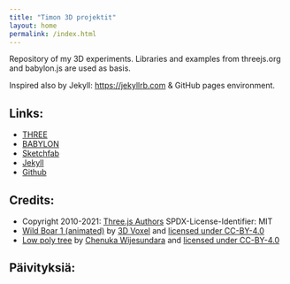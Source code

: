 ```yaml
---
title: "Timon 3D projektit"
layout: home
permalink: /index.html
---
```

Repository of my 3D experiments. Libraries and examples from threejs.org and babylon.js are used as basis.

Inspired also by Jekyll: <https://jekyllrb.com> & GitHub pages environment.

## Links:

- [THREE](https://threejs.org/)
- [BABYLON](https://babylonjs.com/)
- [Sketchfab](https://sketchfab.com/3d-models/)
- [Jekyll](https://jekyllrb.com/)
- [Github](https://github.com/jekyll/minima)

## Credits:

- Copyright 2010-2021: [Three.js Authors](https://threejs.org/) SPDX-License-Identifier: MIT
- [Wild Boar 1 (animated)](https://sketchfab.com/3d-models/wild-boar-1-animated-40db3607f0af4c069619c6cb686c42e7) by
[3D Voxel](https://sketchfab.com/3dvoxel) and
[licensed under CC-BY-4.0](http://creativecommons.org/licenses/by/4.0/)
- [Low poly tree](https://sketchfab.com/3d-models/low-poly-tree-70f0e767fc2f449fa6fef9c2308b395f) by
[Chenuka Wijesundara](https://sketchfab.com/ChenukaWijesundara) and
[licensed under CC-BY-4.0](http://creativecommons.org/licenses/by/4.0/)

## Päivityksiä:
